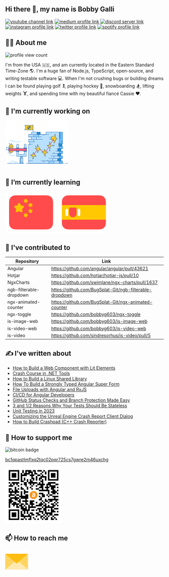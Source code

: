 ## Hi there 👋, my name is Bobby Galli

[![youtube channel link](https://img.shields.io/badge/YouTube-FF0000?style=for-the-badge&logo=youtube&logoColor=white)](https://youtube.com/c/bobbyg603)
[![medium profile link](https://img.shields.io/badge/Medium-12100E?style=for-the-badge&logo=medium&logoColor=white)](https://medium.com/@bobbyg603)
[![discord server link](https://img.shields.io/badge/Discord-7289DA?style=for-the-badge&logo=discord&logoColor=white)](https://discord.gg/K4KjjRV5ve)
[![instagram profile link](https://img.shields.io/badge/Instagram-E4405F?style=for-the-badge&logo=instagram&logoColor=white)](https://instagram.com/bobbyg603)
[![twitter profile link](https://img.shields.io/badge/Twitter-1DA1F2?style=for-the-badge&logo=twitter&logoColor=white)](https://twitter.com/bobbyg603)
[![spotify profile link](https://img.shields.io/badge/Spotify-1ED760?&style=for-the-badge&logo=spotify&logoColor=white)](https://open.spotify.com/user/1268047170?si=70bd315ee3ba4c40)

## 🙋‍♂️ About me

![profile view count](https://komarev.com/ghpvc/?username=bobbyg603)

I'm from the USA 🇺🇸, and am currently located in the Eastern Standard Time-Zone 🌎. I'm a huge fan of Node.js, TypeScript, open-source, and writing testable software 💻. When I'm not crushing bugs or building dreams I can be found playing golf 🏌️, playing hockey 🏒, snowboarding 🏂, lifting weights 🏋️, and spending time with my beautiful fiancé Cassie ❤️.

## 🔭 I'm currently working on

[<img src="assets/bugsplat-slingshot-small.png" alt="bugsplat slingshot" width="200px">](https://github.com/BugSplat-Git)

## 🌱 I’m currently learning

[![chinese flag](assets/chinese-flag-round.svg)](https://www.duolingo.com/profile/bobbyg603)
[![spanish flag](assets/spanish-flag-round.svg)](https://www.duolingo.com/profile/bobbyg603)

## 🔨 I've contributed to

| Repository              | Link                                                    |
|-------------------------|---------------------------------------------------------|
| Angular                 | https://github.com/angular/angular/pull/43621           |
| Hotjar                  | https://github.com/hotjar/hotjar-js/pull/10             |
| NgxCharts               | https://github.com/swimlane/ngx-charts/pull/1637        |
| ngb-filterable-dropdown | https://github.com/BugSplat-Git/ngb-filterable-dropdown |
| ngx-animated-counter    | https://github.com/BugSplat-Git/ngx-animated-counter    |
| ngx-toggle              | https://github.com/bobbyg603/ngx-toggle                 |
| is-image-web            | https://github.com/bobbyg603/is-image-web               |
| is-video-web            | https://github.com/bobbyg603/is-video-web               |
| is-video                | https://github.com/sindresorhus/is-video/pull/5         |

## ✍️ I've written about

- [How to Build a Web Component with Lit Elements](https://bobbyg603.medium.com/how-to-build-a-web-component-with-lit-elements-d88684a46e56)
- [Crash Course in .NET Tools](https://levelup.gitconnected.com/crash-course-in-net-tools-b2d84fd5074e)
- [How to Build a Linux Shared Library](https://medium.com/better-programming/how-to-build-a-linux-shared-library-f5b574b0c08e)
- [How To Build a Strongly Typed Angular Super Form](https://betterprogramming.pub/how-to-build-a-strongly-typed-angular-14-super-form-86837965a0e5)
- [File Uploads with Angular and RxJS](https://medium.com/better-programming/file-uploads-with-angular-and-rxjs-34262b3450ae)
- [CI/CD for Angular Developers](https://medium.com/@bobbyg603/ci-cd-for-angular-developers-be9a1485d22b)
- [GitHub Status Checks and Branch Protection Made Easy](https://medium.com/@bobbyg603/github-status-checks-and-branch-protection-made-easy-b70d6d9ffc76)
- [3 and 1/2 Reasons Why Your Tests Should Be Stateless](https://betterprogramming.pub/3-and-1-2-reasons-why-your-tests-should-be-stateless-ad93441705fe)
- [Unit Testing in 2023](https://medium.com/@bobbyg603/unit-testing-software-in-2022-b3ac00962c65)
- [Customizing the Unreal Engine Crash Report Client Dialog](https://www.bugsplat.com/blog/game-dev/customizing-ue4-crash-dialog/)
- [How to Build Crashpad (C++ Crash Reporter)](https://docs.bugsplat.com/introduction/getting-started/integrations/cross-platform/crashpad/how-to-build-google-crashpad)

## 💸 How to support me

![bitcoin badge](https://img.shields.io/badge/Bitcoin-000000?style=for-the-badge&logo=bitcoin&logoColor=white)

[bc1qpastlmflxq2tqc02pqr725cs7gwre2m46uxchg](https://www.blockchain.com/btc/address/bc1qpastlmflxq2tqc02pqr725cs7gwre2m46uxchg)

<img src="assets/bitcoin.png" alt="bitcoin address" width="180px">

## 📫 How to reach me

[<img src="assets/envelope.svg" width="72px">](mailto:bobbyg603@pm.me)

